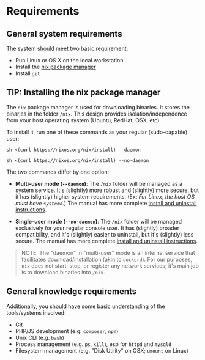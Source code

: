 # Requirements

## General system requirements

The system should meet two basic requirement:

* Run Linux or OS X on the local workstation
* Install the [nix package manager](https://nixos.org/nix/)
* Install `git`

## TIP: Installing the nix package manager

The `nix` package manager is used for downloading binaries.  It stores the
binaries in the folder `/nix`.  This design provides isolation/independence
from your host operating system (Ubuntu, RedHat, OSX, etc).

To install it, run one of these commands as your regular (sudo-capable) user:

```
sh <(curl https://nixos.org/nix/install) --daemon

sh <(curl https://nixos.org/nix/install) --no-daemon
```

The two commands differ by one option:

* __Multi-user mode (`--daemon`)__: The `/nix` folder will be managed as a system service.
  It's (slightly) more robust and (slightly) more secure, but it has (slightly) higher system requirements.
  (Ex: *For Linux, the host OS must have `systemd`.*)
  The manual has more complete [install and uninstall instructions](https//nixos.org/nix/manual/#sect-multi-user-installation).

* __Single-user mode (`--no-daemon`)__: The `/nix` folder will be managed exclusively for your regular console user.
  It has (slightly) broader compatibility, and it's (slightly) easier to uninstall, but it's (slightly) less secure.
  The manual has more complete [install and uninstall instructions](https://nixos.org/nix/manual/#sect-single-user-installation).

> NOTE: The "daemon" in "multi-user" mode is an internal service that facilitates download/installation (akin to
> `dockerd`).  For our purposes, `nix` does not start, stop, or register any network services; it's main job is to
> download binaries into `/nix`.

## General knowledge requirements

Additionally, you should have some basic understanding of the tools/systems involved:

* Git
* PHP/JS development (e.g. `composer`, `npm`)
* Unix CLI (e.g. `bash`)
* Process management (e.g. `ps`, `kill`), esp for `httpd` and `mysqld`
* Filesystem management (e.g. "Disk Utility" on OSX; `umount` on Linux)
